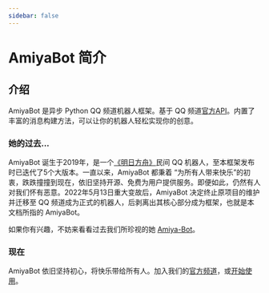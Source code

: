 ```yaml
---
sidebar: false
---
```


# AmiyaBot 简介

## 介绍

AmiyaBot 是异步 Python QQ 频道机器人框架。基于 QQ 频道[官方API](https://bot.q.qq.com/wiki/develop/api/)。内置了丰富的消息构建方法，可以让你的机器人轻松实现你的创意。

### 她的过去...

AmiyaBot 诞生于2019年，是一个[《明日方舟》](https://ak.hypergryph.com/index)民间 QQ 机器人，至本框架发布时已迭代了5个大版本。一直以来，AmiyaBot 都秉着
“为所有人带来快乐”的初衷，跌跌撞撞到现在，依旧坚持开源、免费为用户提供服务。即便如此，仍然有人对我们怀有恶意。2022年5月13日重大变故后，AmiyaBot 决定终止原项目的维护并迁移至 QQ
频道成为正式的机器人，后剥离出其核心部分成为框架，也就是本文档所指的 AmiyaBot。

如果你有兴趣，不妨来看看过去我们所珍视的她 [Amiya-Bot](https://www.amiya.cn/)。

### 现在

AmiyaBot
依旧坚持初心，将快乐带给所有人。加入我们的[官方频道](https://qun.qq.com/qqweb/qunpro/share?_wv=3&_wwv=128&appChannel=share&inviteCode=1W4sJux&appChannel=share&businessType=9&from=181074&biz=ka&shareSource=5)，或[开始使用](
/develop/)。
